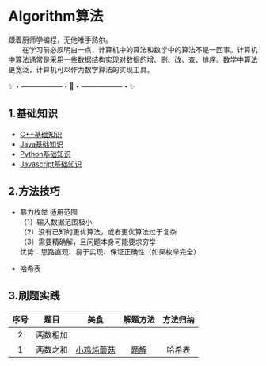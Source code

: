 # Algorithm算法
跟着厨师学编程，无他唯手熟尔。<br>
&ensp;&ensp;&ensp;&ensp;在学习前必须明白一点，计算机中的算法和数学中的算法不是一回事。计算机中算法通常是采用一些数据结构实现对数据的增、删、改、查、排序。数学中算法更宽泛，计算机可以作为数学算法的实现工具。

✨・――――――・🌟・――――――・✨

## 1.基础知识

* [C++基础知识](./1基础知识/C++基础知识.md)
* [Java基础知识](./1基础知识/Java基础知识.md)
* [Python基础知识](./1基础知识/Python基础知识.md)
* [Javascript基础知识](./1基础知识/Javascript基础知识.md)

## 2.方法技巧

* 暴力枚举
适用范围<br>
（1）输入数据范围极小<br>
（2）没有已知的更优算法，或者更优算法过于复杂<br>
（3）需要精确解，且问题本身可能要求穷举<br>
优势：思路直观、易于实现、保证正确性（如果枚举完全）<br>

* 哈希表






## 3.刷题实践
| 序号 | 题目     | 美食 | 解题方法 | 方法归纳 |
| :--: | -------- | ---- | :------: | :------: |
|  2   | 两数相加 |      |          |          |
|  1   | 两数之和 |  [小鸡炖蘑菇](https://leetcode.cn/problems/two-sum/description/) |   [题解](https://leetcode.cn/problems/two-sum/description/)       |    哈希表      |

